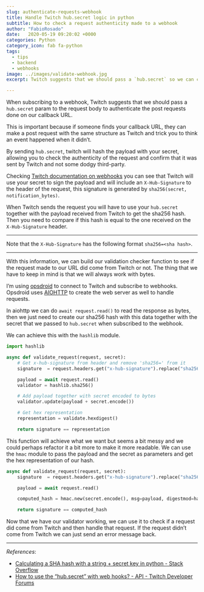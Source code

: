 ```yaml
---
slug: authenticate-requests-webhook
title: Handle Twitch hub.secret logic in python
subtitle: How to check a request authenticity made to a webhook
author: "FabioRosado"
date:   2020-05-19 09:20:02 +0000
categories: Python
category_icon: fab fa-python
tags: 
  - tips
  - backend
  - webhooks
image: ../images/validate-webhook.jpg
excerpt: Twitch suggests that we should pass a `hub.secret` so we can compare sha-256 hashes and check the authenticity of the request. This is how I did it in Python.

---
```


When subscribing to a webhook, Twitch suggests that we should pass a `hub.secret` param to the request body to authenticate the post requests done on our callback URL.

This is important because if someone finds your callback URL, they can make a post request with the same structure as Twitch and trick you to think an event happened when it didn’t.

By sending `hub.secret`, twitch will hash the payload with your secret, allowing you to check the authenticity of the request and confirm that it was sent by Twitch and not some dodgy third-party.

Checking [Twitch documentation on webhooks](https://dev.twitch.tv/docs/api/webhooks-reference)  you can see that Twitch will use your secret to sign the payload and will include an `X-Hub-Signature` to the header of the request, this signature is generated by `sha256(secret, notification_bytes)`.

When Twitch sends the request you will have to use your  `hub.secret`   together with the payload received from Twitch to get the sha256 hash. Then you need to compare if this hash is equal to the one received on the `X-Hub-Signature` header.

- - - -
Note that the `X-Hub-Signature`  has the following format `sha256=<sha hash>`.
- - - -

With this information, we can build our validation checker function to see if the request made to our URL did come from Twitch or not.  The thing that we have to keep in mind is that we will always work with bytes.

I’m using [opsdroid](https://opsdroid.dev)  to connect to Twitch and subscribe to webhooks. Opsdroid uses [AIOHTTP](https://docs.aiohttp.org)  to create the web server as well to handle requests.

In aiohttp we can do `await request.read()` to read the response as bytes, then we just need to create our sha256 hash with this data together with the secret that we passed to `hub.secret` when subscribed to the webhook.

We can achieve this with the `hashlib` module.

```python
import hashlib

async def validate_request(request, secret):
    # Get x-hub-signature from header and remove 'sha256=' from it
    signature  = request.headers.get("x-hub-signature").replace("sha256=", '')

    payload = await request.read()
    validator = hashlib.sha256()

    # Add payload together with secret encoded to bytes
    validator.update(payload + secret.encode())

    # Get hex representation 
    representation = validate.hexdigest()

    return signature == representation
```


This function will achieve what we want but seems a bit messy and we could perhaps refactor it a bit more to make it more readable.  We can use the `hmac` module to pass the payload and the secret as parameters and get the hex representation of our hash.

```python
async def validate_request(request, secret):
    signature  = request.headers.get("x-hub-signature").replace("sha256=", '')

    payload = await request.read()

    computed_hash = hmac.new(secret.encode(), msg=payload, digestmod=hashlib.sha256).hexdigest()

    return signature == computed_hash
```

Now that we have our validator working, we can use it to check if a request did come from Twitch and then handle that request. If the request didn’t come from Twitch we can just send an error message back.

- - - -
_References_:
* [Calculating a SHA hash with a string + secret key in python - Stack Overflow](https://stackoverflow.com/questions/1306550/calculating-a-sha-hash-with-a-string-secret-key-in-python)
* [How to use the “hub.secret” with web hooks? - API - Twitch Developer Forums](https://discuss.dev.twitch.tv/t/how-to-use-the-hub-secret-with-web-hooks/13356/2)